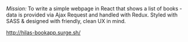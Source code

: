 _Mission:_ To write a simple webpage in ​React that shows a list of books - data is provided via Ajax Request and handled with Redux. Styled with SASS & designed with friendly, clean UX in mind. 

http://hilas-bookapp.surge.sh/
